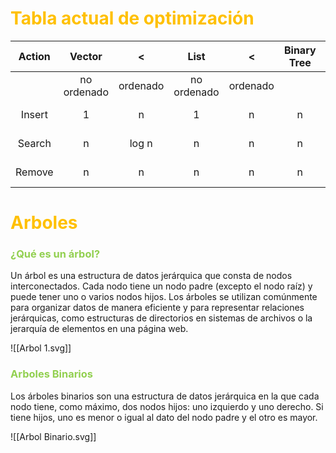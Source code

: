 # <font color="#ffc000">Tabla actual de optimización</font>

| Action |   Vector    |    <     |    List     |    <     | Binary Tree | AVL Tree |
|:------:|:-----------:|:--------:|:-----------:|:--------:|:-----------:|:--------:|
|        | no ordenado | ordenado | no ordenado | ordenado |             |          |
| Insert |      1      |    n     |      1      |    n     |      n      |  log n   |
| Search |      n      |  log n   |      n      |    n     |      n      |  log n   |
| Remove |      n      |    n     |      n      |    n     |      n      |  log n   |

# <font color="#ffc000">Arboles</font>
### <font color="#92d050">¿Qué es un árbol?</font>

Un árbol es una estructura de datos jerárquica que consta de nodos interconectados. Cada nodo tiene un nodo padre (excepto el nodo raíz) y puede tener uno o varios nodos hijos. Los árboles se utilizan comúnmente para organizar datos de manera eficiente y para representar relaciones jerárquicas, como estructuras de directorios en sistemas de archivos o la jerarquía de elementos en una página web.

![[Arbol 1.svg]]

### <font color="#92d050">Arboles Binarios</font>

Los árboles binarios son una estructura de datos jerárquica en la que cada nodo tiene, como máximo, dos nodos hijos: uno izquierdo y uno derecho. Si tiene hijos, uno es menor o igual al dato del nodo padre y el otro es mayor. 

![[Arbol Binario.svg]]